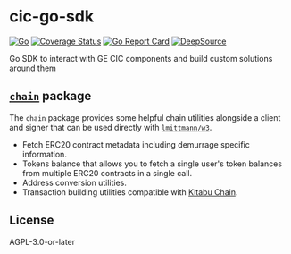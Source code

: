 # cic-go-sdk
[![Go](https://github.com/grassrootseconomics/cic-go-sdk/actions/workflows/go.yml/badge.svg)](https://github.com/grassrootseconomics/cic-go-sdk/actions/workflows/go.yml)
[![Coverage Status](https://coveralls.io/repos/github/grassrootseconomics/cic-go-sdk/badge.svg?branch=master)](https://coveralls.io/github/grassrootseconomics/cic-go-sdk?branch=master)
[![Go Report Card](https://goreportcard.com/badge/github.com/grassrootseconomics/cic-go-sdk)](https://goreportcard.com/report/github.com/grassrootseconomics/cic-go-sdk)
[![DeepSource](https://deepsource.io/gh/grassrootseconomics/cic-go-sdk.svg/?label=active+issues&token=FZOAG8G8bwcn2PAWNfR5k18a)](https://deepsource.io/gh/grassrootseconomics/cic-go-sdk/?ref=repository-badge)

Go SDK to interact with GE CIC components and build custom solutions around them

[`chain`](https://pkg.go.dev/github.com/grassrootseconomics/cic-go-sdk/chain "API documentation") package
---------------------------------------------------------------------------------------------------------

The `chain` package provides some helpful chain utilities alongside a client and signer that can be used directly with [`lmittmann/w3`](https://github.com/lmittmann/w3).

- Fetch ERC20 contract metadata including demurrage specific information.
- Tokens balance that allows you to fetch a single user's token balances from multiple ERC20 contracts in a single call.
- Address conversion utilities.
- Transaction building utilities compatible with [Kitabu Chain](https://github.com/grassrootseconomics/kitabu-chain).

## License

AGPL-3.0-or-later
